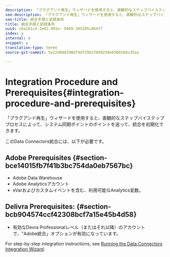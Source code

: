 ```yaml
---
description: 「プラグアンド再生」ウィザードを使用すると、直観的なステップバイステッププロセスによって、システム同期ポイントのポイントを追って、統合を初期化できます。
seo-description: 「プラグアンド再生」ウィザードを使用すると、直観的なステップバイステッププロセスによって、システム同期ポイントのポイントを追って、統合を初期化できます。
seo-title: 統合手順と前提条件
title: 統合手順と前提条件
uuid: c6aib1c4-2e82-491e- b969-305205c864f7
index: y
internal: n
snippet: y
translation-type: tm+mt
source-git-commit: 5e22d080398d74df29b1f849258e6500168cd5aa

---
```



# Integration Procedure and Prerequisites{#integration-procedure-and-prerequisites}

「プラグアンド再生」ウィザードを使用すると、直観的なステップバイステッププロセスによって、システム同期ポイントのポイントを追って、統合を初期化できます。

このData Connectors統合には、以下が必要です。

## Adobe Prerequisites {#section-bce14015fb7f41b3bc754da0eb7567bc}

* Adobe Data Warehouse
* Adobe Analyticsアカウント
* eVarおよびカスタムイベントを含む、利用可能なAnalytics変数。

## Delivra Prerequisites: {#section-bcb904574ccf42308bcf7a15e45b4d58}

* 有効なDevra Professionalレベル（またはそれ以降）のアカウントで、"Adobe統合」オプションが有効になっています。

For step-by-step integration instructions, see [Running the Data Connectors Integration Wizard](../delivra-integration-overview/t-delivra-running-the-genesis-integration-wizard.md#task-72b844fe0f7a44d9acf3eb8f9f7ecb5a).
